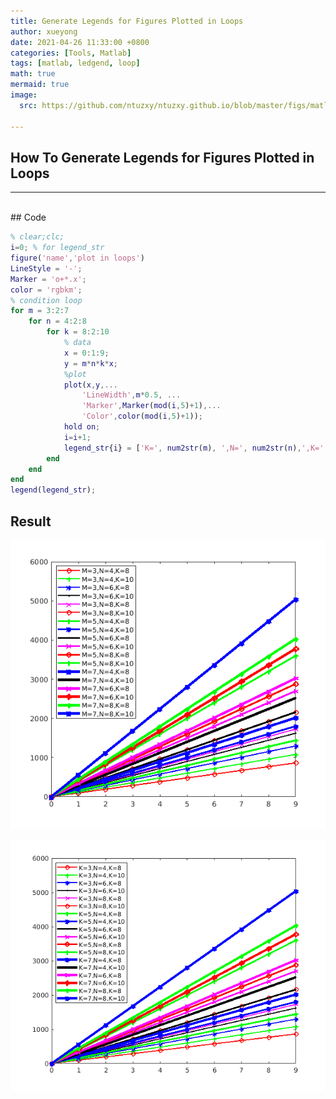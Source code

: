 ```yaml
---
title: Generate Legends for Figures Plotted in Loops
author: xueyong
date: 2021-04-26 11:33:00 +0800
categories: [Tools, Matlab]
tags: [matlab, ledgend, loop]
math: true
mermaid: true
image:
  src: https://github.com/ntuzxy/ntuzxy.github.io/blob/master/figs/matlab/matlab_legend_loop.png

---
```



## How To Generate Legends for Figures Plotted in Loops
---
<br>
## Code

```matlab
% clear;clc;
i=0; % for legend_str
figure('name','plot in loops')
LineStyle = '-';
Marker = 'o+*.x';
color = 'rgbkm'; 
% condition loop
for m = 3:2:7
    for n = 4:2:8
        for k = 8:2:10
            % data
            x = 0:1:9;
            y = m*n*k*x;
            %plot
            plot(x,y,...
                'LineWidth',m*0.5, ...
                'Marker',Marker(mod(i,5)+1),...
                'Color',color(mod(i,5)+1)); 
            hold on; 
            i=i+1;
            legend_str{i} = ['K=', num2str(m), ',N=', num2str(n),',K=', num2str(k)];
        end
    end
end
legend(legend_str);
```

## Result

![alt text](https://github.com/ntuzxy/ntuzxy.github.io/blob/master/figs/matlab/matlab_legend_loop.png "Legend Generation")

![alt text](figs/matlab/matlab_legend_loop.png "Legend Generation")
